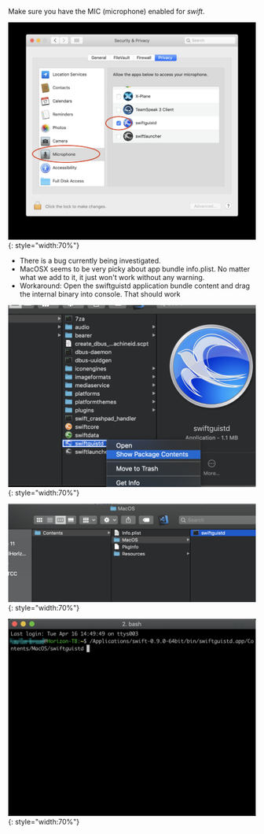 <!--
    SPDX-FileCopyrightText: Copyright (C) swift Project Community / Contributors
    SPDX-License-Identifier: GFDL-1.3-only
-->

Make sure you have the MIC (microphone) enabled for *swift*.

![](./../img/macsound.jpg){: style="width:70%"}

- There is a bug currently being investigated.
- MacOSX seems to be very picky about app bundle info.plist.
  No matter what we add to it, it just won't work without any warning.
- Workaround: Open the swiftguistd application bundle content and drag the internal binary into console.
  That should work

![](./../img/workaround_mac1.jpg){: style="width:70%"}

![](./../img/workaround_mac2.jpg){: style="width:70%"}

![](./../img/workaround_mac3.jpg){: style="width:70%"}
